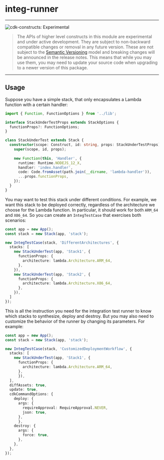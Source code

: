 # integ-runner

<!--BEGIN STABILITY BANNER-->

---

![cdk-constructs: Experimental](https://img.shields.io/badge/cdk--constructs-experimental-important.svg?style=for-the-badge)

> The APIs of higher level constructs in this module are experimental and under active development.
> They are subject to non-backward compatible changes or removal in any future version. These are
> not subject to the [Semantic Versioning](https://semver.org/) model and breaking changes will be
> announced in the release notes. This means that while you may use them, you may need to update
> your source code when upgrading to a newer version of this package.

---

<!--END STABILITY BANNER-->

## Usage

Suppose you have a simple stack, that only encapsulates a Lambda function with a
certain handler:

```ts
import { Function, FunctionOptions } from '../lib';

interface StackUnderTestProps extends StackOptions {
  functionProps?: FunctionOptions;
}

class StackUnderTest extends Stack {
  constructor(scope: Construct, id: string, props: StackUnderTestProps) {
    super(scope, id, props);
	
	new Function(this, 'Handler', {
	  runtime: Runtime.NODEJS_12_X,
	  handler: 'index.handler',
	  code: Code.fromAsset(path.join(__dirname, 'lambda-handler')),
	  ...props.functionProps,
	});
  }
}
```

You may want to test this stack under different conditions. For example, we want
this stack to be deployed correctly, regardless of the architecture we choose
for the Lambda function. In particular, it should work for both `ARM_64` and
`X86_64`. So you can create an `IntegTestCase` that exercises both scenarios:

```ts
const app = new App();
const stack = new Stack(app, 'stack');

new IntegTestCase(stack, 'DifferentArchitectures', {
  stacks: [
    new StackUnderTest(app, 'Stack1', {
      functionProps: {
        architecture: lambda.Architecture.ARM_64,
      },
    }),
    new StackUnderTest(app, 'Stack2', {
      functionProps: {
        architecture: lambda.Architecture.X86_64,
      },
  	}),
  ]
});
```

This is all the instruction you need for the integration test runner to know
which stacks to synthesize, deploy and destroy. But you may also need to
customize the behavior of the runner by changing its parameters. For example:

```ts
const app = new App();
const stack = new Stack(app, 'stack');

new IntegTestCase(stack, 'CustomizedDeploymentWorkflow', {
  stacks: [
    new StackUnderTest(app, 'Stack1', {
      functionProps: {
        architecture: lambda.Architecture.ARM_64,
      },
	  }),
  ],
  diffAssets: true,
  update: true,
  cdkCommandOptions: {
    deploy: {
      args: {
        requireApproval: RequireApproval.NEVER,
        json: true,
      },
	  },
    destroy: {
      args: {
        force: true,
      },
    },
  },
});
```

